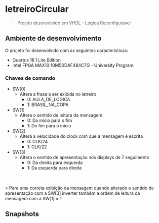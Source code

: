 # letreiroCircular
> Projeto desenvolvido em VHDL - Lógica Reconfigurável

## Ambiente de desenvolvimento

O projeto foi desenvolvido com as seguintes características:

* Quartus 18.1 Lite Edition
* Intel FPGA MAX10 10M50DAF484C7G - University Program

### Chaves de comando

* SW[0]
    * Altera a frase a ser exibida no letreiro
        * 0: AULA_DE_LOGICA
        * 1: BRASIL_NA_COPA
* SW[1]
    * Altera o sentido de leitura da mensagem
        * 0: Do início para o fim
        * 1: Do fim para o início
* SW[2]
    * Altera a velocidade do clock com que a mensagem é escrita
        * 0: CLK/24
        * 1: CLK/22
* SW[3]
    * Altera o sentido de apresentação nos displays de 7 seguimento
        * 0: Da direita para esquerda
        * 1: Da esquerda para direita
<br />
<br />
   > Para uma correta exibição da mensagem quando alterado o sentido de apresentação com a SW[3] inverter também a ordem de leitura da mensagem com a SW[1] = 1

## Snapshots
